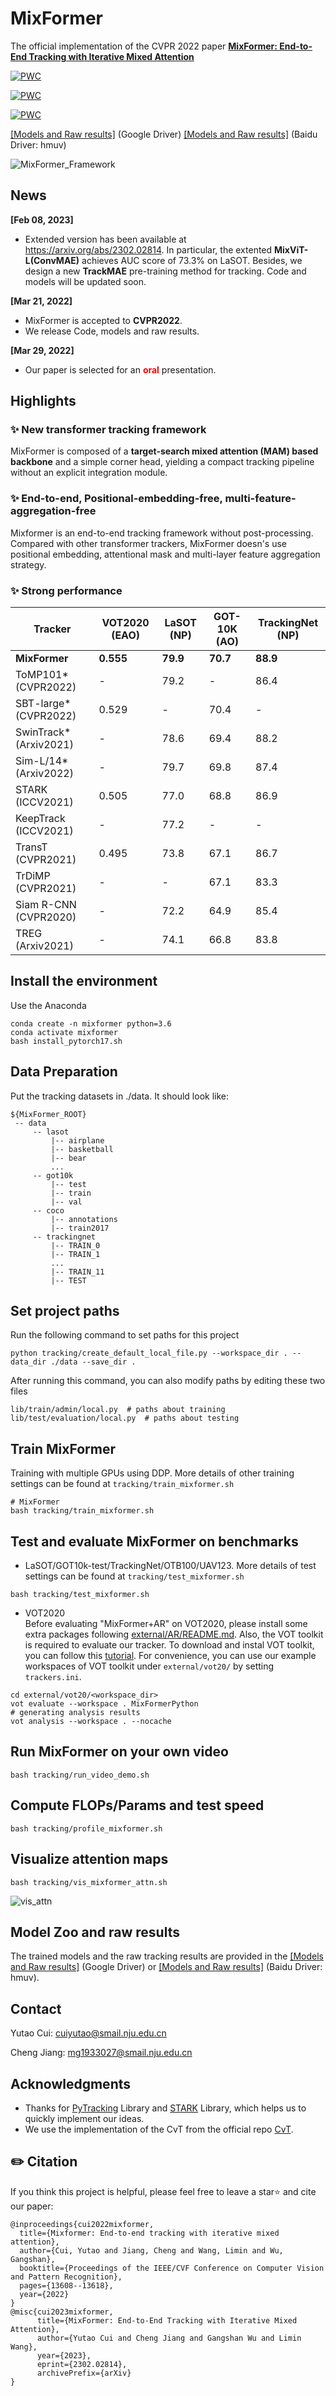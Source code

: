 # MixFormer

The official implementation of the CVPR 2022 paper [**MixFormer: End-to-End Tracking with Iterative Mixed Attention**](http://arxiv.org/abs/2203.11082)

[![PWC](https://img.shields.io/endpoint.svg?url=https://paperswithcode.com/badge/mixformer-end-to-end-tracking-with-iterative-2/visual-object-tracking-on-lasot)](https://paperswithcode.com/sota/visual-object-tracking-on-lasot?p=mixformer-end-to-end-tracking-with-iterative-2)

[![PWC](https://img.shields.io/endpoint.svg?url=https://paperswithcode.com/badge/mixformer-end-to-end-tracking-with-iterative-2/visual-object-tracking-on-trackingnet)](https://paperswithcode.com/sota/visual-object-tracking-on-trackingnet?p=mixformer-end-to-end-tracking-with-iterative-2)

[![PWC](https://img.shields.io/endpoint.svg?url=https://paperswithcode.com/badge/mixformer-end-to-end-tracking-with-iterative-2/visual-object-tracking-on-got-10k)](https://paperswithcode.com/sota/visual-object-tracking-on-got-10k?p=mixformer-end-to-end-tracking-with-iterative-2)

[[Models and Raw results]](https://drive.google.com/drive/folders/1wyeIs3ytYkmAtTXoVlLMkJ4aSTq5CBHq?usp=sharing) (Google Driver)  [[Models and Raw results]](https://pan.baidu.com/s/1k819gnFMav9t1-8ZhCo74w) (Baidu Driver: hmuv)


![MixFormer_Framework](tracking/mixformer_framework.png)

## News

**[Feb 08, 2023]**

- Extended version has been available at https://arxiv.org/abs/2302.02814. In particular, the extented **MixViT-L(ConvMAE)** achieves AUC score of 73.3% on LaSOT. Besides, we design a new **TrackMAE** pre-training method for tracking. Code and models will be updated soon.

**[Mar 21, 2022]**

- MixFormer is accepted to **CVPR2022**.
- We release Code, models and raw results.

**[Mar 29, 2022]**

- Our paper is selected for an <font color='red'> **oral** </font> presentation.


## Highlights
### :sparkles: New transformer tracking framework
MixFormer is composed of a **target-search mixed attention (MAM) based backbone** and a simple corner head, 
yielding a compact tracking pipeline without an explicit integration module.


### :sparkles: End-to-end, Positional-embedding-free, multi-feature-aggregation-free

Mixformer is an end-to-end tracking framework without post-processing. Compared with other transformer trackers, MixFormer
doesn's use positional embedding, attentional mask and multi-layer feature aggregation strategy.

### :sparkles: Strong performance
| Tracker | VOT2020 (EAO) | LaSOT (NP)| GOT-10K (AO)| TrackingNet (NP)|
|---|---|---|---|---|
|**MixFormer**|**0.555**|**79.9**|**70.7**|**88.9**|
ToMP101* (CVPR2022)|-|79.2|-|86.4|
|SBT-large* (CVPR2022)|0.529|-|70.4|-|
|SwinTrack* (Arxiv2021)|-|78.6|69.4|88.2|
|Sim-L/14* (Arxiv2022)|-|79.7|69.8|87.4|
|STARK (ICCV2021)|0.505|77.0|68.8|86.9|
|KeepTrack (ICCV2021)|-|77.2|-|-|
|TransT (CVPR2021)|0.495|73.8|67.1|86.7|
|TrDiMP (CVPR2021)|-|-|67.1|83.3|
|Siam R-CNN (CVPR2020)|-|72.2|64.9|85.4|
|TREG (Arxiv2021)|-|74.1|66.8|83.8|

## Install the environment
Use the Anaconda
```
conda create -n mixformer python=3.6
conda activate mixformer
bash install_pytorch17.sh
```

## Data Preparation
Put the tracking datasets in ./data. It should look like:
   ```
   ${MixFormer_ROOT}
    -- data
        -- lasot
            |-- airplane
            |-- basketball
            |-- bear
            ...
        -- got10k
            |-- test
            |-- train
            |-- val
        -- coco
            |-- annotations
            |-- train2017
        -- trackingnet
            |-- TRAIN_0
            |-- TRAIN_1
            ...
            |-- TRAIN_11
            |-- TEST
   ```
## Set project paths
Run the following command to set paths for this project
```
python tracking/create_default_local_file.py --workspace_dir . --data_dir ./data --save_dir .
```
After running this command, you can also modify paths by editing these two files
```
lib/train/admin/local.py  # paths about training
lib/test/evaluation/local.py  # paths about testing
```

## Train MixFormer
Training with multiple GPUs using DDP. More details of 
other training settings can be found at ```tracking/train_mixformer.sh```
```
# MixFormer
bash tracking/train_mixformer.sh
```

## Test and evaluate MixFormer on benchmarks

- LaSOT/GOT10k-test/TrackingNet/OTB100/UAV123. More details of 
test settings can be found at ```tracking/test_mixformer.sh```
```
bash tracking/test_mixformer.sh
```

- VOT2020  
Before evaluating "MixFormer+AR" on VOT2020, please install some extra packages following [external/AR/README.md](external/AR/README.md). Also, the VOT toolkit is required to evaluate our tracker. To download and instal VOT toolkit, you can follow this [tutorial](https://www.votchallenge.net/howto/tutorial_python.html). For convenience, you can use our example workspaces of VOT toolkit under ```external/vot20/``` by setting ```trackers.ini```.
```
cd external/vot20/<workspace_dir>
vot evaluate --workspace . MixFormerPython
# generating analysis results
vot analysis --workspace . --nocache
```

## Run MixFormer on your own video
```
bash tracking/run_video_demo.sh
```

## Compute FLOPs/Params and test speed
```
bash tracking/profile_mixformer.sh
```

## Visualize attention maps
```
bash tracking/vis_mixformer_attn.sh
```
![vis_attn](tracking/vis_attn.png)

## Model Zoo and raw results
The trained models and the raw tracking results are provided in the [[Models and Raw results]](https://drive.google.com/drive/folders/1wyeIs3ytYkmAtTXoVlLMkJ4aSTq5CBHq?usp=sharing) (Google Driver) or
[[Models and Raw results]](https://pan.baidu.com/s/1k819gnFMav9t1-8ZhCo74w) (Baidu Driver: hmuv).

## Contact
Yutao Cui: cuiyutao@smail.nju.edu.cn 

Cheng Jiang: mg1933027@smail.nju.edu.cn

## Acknowledgments
* Thanks for [PyTracking](https://github.com/visionml/pytracking) Library and [STARK](https://github.com/researchmm/Stark) Library, which helps us to quickly implement our ideas.
* We use the implementation of the CvT from the official repo [CvT](https://github.com/leoxiaobin/CvT).  

## ✏️ Citation

If you think this project is helpful, please feel free to leave a star⭐️ and cite our paper:

```
@inproceedings{cui2022mixformer,
  title={Mixformer: End-to-end tracking with iterative mixed attention},
  author={Cui, Yutao and Jiang, Cheng and Wang, Limin and Wu, Gangshan},
  booktitle={Proceedings of the IEEE/CVF Conference on Computer Vision and Pattern Recognition},
  pages={13608--13618},
  year={2022}
}
@misc{cui2023mixformer,
      title={MixFormer: End-to-End Tracking with Iterative Mixed Attention}, 
      author={Yutao Cui and Cheng Jiang and Gangshan Wu and Limin Wang},
      year={2023},
      eprint={2302.02814},
      archivePrefix={arXiv}
}
```
